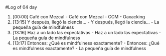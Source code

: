 #Log of 04 day

1. [00:00] Café con Mezcal - Café con Mezcal - CCM - Oaxacking
1. [13:15] Y después, llegó la ciencia... - Y después, llegó la ciencia... - La pequeña guía de mindfulness
1. [13:16] Haz a un lado las expectativas - Haz a un lado las expectativas - La pequeña guía de mindfulness
1. [13:17] Entonces: ¿Qué es mindfulness exactamente? - Entonces: ¿Qué es mindfulness exactamente? - La pequeña guía de mindfulness
